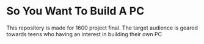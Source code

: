 # So You Want To Build A PC
This repository is made for 1600 project final. The target audience is geared towards teens who having an interest in building their own PC

